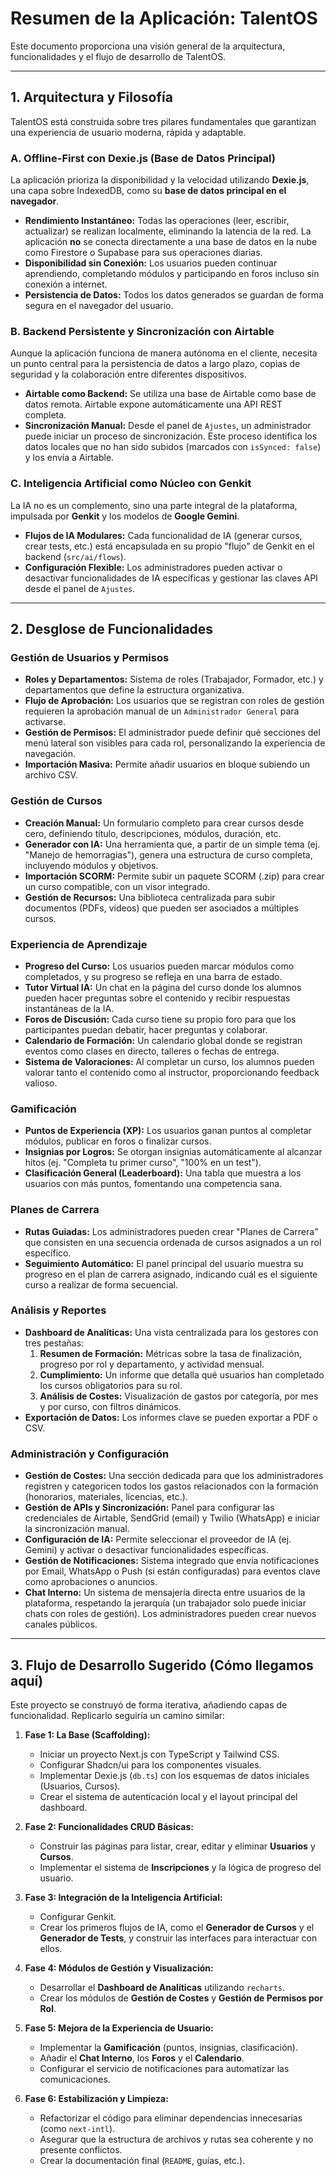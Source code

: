 
# Resumen de la Aplicación: TalentOS

Este documento proporciona una visión general de la arquitectura, funcionalidades y el flujo de desarrollo de TalentOS.

---

## 1. Arquitectura y Filosofía

TalentOS está construida sobre tres pilares fundamentales que garantizan una experiencia de usuario moderna, rápida y adaptable.

### A. Offline-First con Dexie.js (Base de Datos Principal)

La aplicación prioriza la disponibilidad y la velocidad utilizando **Dexie.js**, una capa sobre IndexedDB, como su **base de datos principal en el navegador**.

-   **Rendimiento Instantáneo:** Todas las operaciones (leer, escribir, actualizar) se realizan localmente, eliminando la latencia de la red. La aplicación **no** se conecta directamente a una base de datos en la nube como Firestore o Supabase para sus operaciones diarias.
-   **Disponibilidad sin Conexión:** Los usuarios pueden continuar aprendiendo, completando módulos y participando en foros incluso sin conexión a internet.
-   **Persistencia de Datos:** Todos los datos generados se guardan de forma segura en el navegador del usuario.

### B. Backend Persistente y Sincronización con Airtable

Aunque la aplicación funciona de manera autónoma en el cliente, necesita un punto central para la persistencia de datos a largo plazo, copias de seguridad y la colaboración entre diferentes dispositivos.

-   **Airtable como Backend:** Se utiliza una base de Airtable como base de datos remota. Airtable expone automáticamente una API REST completa.
-   **Sincronización Manual:** Desde el panel de `Ajustes`, un administrador puede iniciar un proceso de sincronización. Este proceso identifica los datos locales que no han sido subidos (marcados con `isSynced: false`) y los envía a Airtable.

### C. Inteligencia Artificial como Núcleo con Genkit

La IA no es un complemento, sino una parte integral de la plataforma, impulsada por **Genkit** y los modelos de **Google Gemini**.

-   **Flujos de IA Modulares:** Cada funcionalidad de IA (generar cursos, crear tests, etc.) está encapsulada en su propio "flujo" de Genkit en el backend (`src/ai/flows`).
-   **Configuración Flexible:** Los administradores pueden activar o desactivar funcionalidades de IA específicas y gestionar las claves API desde el panel de `Ajustes`.

---

## 2. Desglose de Funcionalidades

### Gestión de Usuarios y Permisos
-   **Roles y Departamentos:** Sistema de roles (Trabajador, Formador, etc.) y departamentos que define la estructura organizativa.
-   **Flujo de Aprobación:** Los usuarios que se registran con roles de gestión requieren la aprobación manual de un `Administrador General` para activarse.
-   **Gestión de Permisos:** El administrador puede definir qué secciones del menú lateral son visibles para cada rol, personalizando la experiencia de navegación.
-   **Importación Masiva:** Permite añadir usuarios en bloque subiendo un archivo CSV.

### Gestión de Cursos
-   **Creación Manual:** Un formulario completo para crear cursos desde cero, definiendo título, descripciones, módulos, duración, etc.
-   **Generador con IA:** Una herramienta que, a partir de un simple tema (ej. "Manejo de hemorragias"), genera una estructura de curso completa, incluyendo módulos y objetivos.
-   **Importación SCORM:** Permite subir un paquete SCORM (.zip) para crear un curso compatible, con un visor integrado.
-   **Gestión de Recursos:** Una biblioteca centralizada para subir documentos (PDFs, vídeos) que pueden ser asociados a múltiples cursos.

### Experiencia de Aprendizaje
-   **Progreso del Curso:** Los usuarios pueden marcar módulos como completados, y su progreso se refleja en una barra de estado.
-   **Tutor Virtual IA:** Un chat en la página del curso donde los alumnos pueden hacer preguntas sobre el contenido y recibir respuestas instantáneas de la IA.
-   **Foros de Discusión:** Cada curso tiene su propio foro para que los participantes puedan debatir, hacer preguntas y colaborar.
-   **Calendario de Formación:** Un calendario global donde se registran eventos como clases en directo, talleres o fechas de entrega.
-   **Sistema de Valoraciones:** Al completar un curso, los alumnos pueden valorar tanto el contenido como al instructor, proporcionando feedback valioso.

### Gamificación
-   **Puntos de Experiencia (XP):** Los usuarios ganan puntos al completar módulos, publicar en foros o finalizar cursos.
-   **Insignias por Logros:** Se otorgan insignias automáticamente al alcanzar hitos (ej. "Completa tu primer curso", "100% en un test").
-   **Clasificación General (Leaderboard):** Una tabla que muestra a los usuarios con más puntos, fomentando una competencia sana.

### Planes de Carrera
-   **Rutas Guiadas:** Los administradores pueden crear "Planes de Carrera" que consisten en una secuencia ordenada de cursos asignados a un rol específico.
-   **Seguimiento Automático:** El panel principal del usuario muestra su progreso en el plan de carrera asignado, indicando cuál es el siguiente curso a realizar de forma secuencial.

### Análisis y Reportes
-   **Dashboard de Analíticas:** Una vista centralizada para los gestores con tres pestañas:
    1.  **Resumen de Formación:** Métricas sobre la tasa de finalización, progreso por rol y departamento, y actividad mensual.
    2.  **Cumplimiento:** Un informe que detalla qué usuarios han completado los cursos obligatorios para su rol.
    3.  **Análisis de Costes:** Visualización de gastos por categoría, por mes y por curso, con filtros dinámicos.
-   **Exportación de Datos:** Los informes clave se pueden exportar a PDF o CSV.

### Administración y Configuración
-   **Gestión de Costes:** Una sección dedicada para que los administradores registren y categoricen todos los gastos relacionados con la formación (honorarios, materiales, licencias, etc.).
-   **Gestión de APIs y Sincronización:** Panel para configurar las credenciales de Airtable, SendGrid (email) y Twilio (WhatsApp) e iniciar la sincronización manual.
-   **Configuración de IA:** Permite seleccionar el proveedor de IA (ej. Gemini) y activar o desactivar funcionalidades específicas.
-   **Gestión de Notificaciones:** Sistema integrado que envía notificaciones por Email, WhatsApp o Push (si están configuradas) para eventos clave como aprobaciones o anuncios.
-   **Chat Interno:** Un sistema de mensajería directa entre usuarios de la plataforma, respetando la jerarquía (un trabajador solo puede iniciar chats con roles de gestión). Los administradores pueden crear nuevos canales públicos.

---

## 3. Flujo de Desarrollo Sugerido (Cómo llegamos aquí)

Este proyecto se construyó de forma iterativa, añadiendo capas de funcionalidad. Replicarlo seguiría un camino similar:

1.  **Fase 1: La Base (Scaffolding):**
    -   Iniciar un proyecto Next.js con TypeScript y Tailwind CSS.
    -   Configurar Shadcn/ui para los componentes visuales.
    -   Implementar Dexie.js (`db.ts`) con los esquemas de datos iniciales (Usuarios, Cursos).
    -   Crear el sistema de autenticación local y el layout principal del dashboard.

2.  **Fase 2: Funcionalidades CRUD Básicas:**
    -   Construir las páginas para listar, crear, editar y eliminar **Usuarios** y **Cursos**.
    -   Implementar el sistema de **Inscripciones** y la lógica de progreso del usuario.

3.  **Fase 3: Integración de la Inteligencia Artificial:**
    -   Configurar Genkit.
    -   Crear los primeros flujos de IA, como el **Generador de Cursos** y el **Generador de Tests**, y construir las interfaces para interactuar con ellos.

4.  **Fase 4: Módulos de Gestión y Visualización:**
    -   Desarrollar el **Dashboard de Analíticas** utilizando `recharts`.
    -   Crear los módulos de **Gestión de Costes** y **Gestión de Permisos por Rol**.

5.  **Fase 5: Mejora de la Experiencia de Usuario:**
    -   Implementar la **Gamificación** (puntos, insignias, clasificación).
    -   Añadir el **Chat Interno**, los **Foros** y el **Calendario**.
    -   Configurar el servicio de notificaciones para automatizar las comunicaciones.

6.  **Fase 6: Estabilización y Limpieza:**
    -   Refactorizar el código para eliminar dependencias innecesarias (como `next-intl`).
    -   Asegurar que la estructura de archivos y rutas sea coherente y no presente conflictos.
    -   Crear la documentación final (`README`, guías, etc.).
